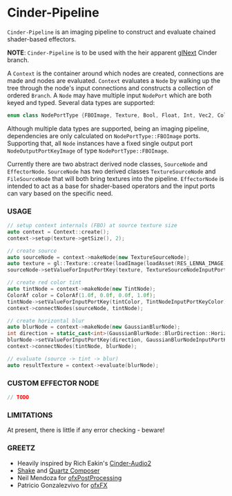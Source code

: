 # Cinder-Pipeline
`Cinder-Pipeline` is an imaging pipeline to construct and evaluate chained shader-based effectors.

**NOTE**: `Cinder-Pipeline` is to be used with the heir apparent [glNext](https://github.com/cinder/Cinder/tree/glNext) Cinder branch.

A `Context` is the container around which nodes are created, connections are made and nodes are evaluated. `Context` evaluates a `Node` by walking up the tree through the node's input connections and constructs a collection of ordered `Branch`.
A `Node` may have multiple input `NodePort` which are both keyed and typed. Several data types are supported:
```C++
enum class NodePortType {FBOImage, Texture, Bool, Float, Int, Vec2, Color, Index, FilePath};
```
Although multiple data types are supported, being an imaging pipeline, dependencies are only calculated on `NodePortType::FBOImage` ports. Supporting that, all `Node` instances have a fixed single output port `NodeOutputPortKeyImage` of type `NodePortType::FBOImage`.

Currently there are two abstract derived node classes, `SourceNode` and `EffectorNode`. `SourceNode` has two derived classes `TextureSourceNode` and `FileSourceNode` that will both bring textures into the pipeline. `EffectorNode` is intended to act as a base for shader-based operators and the input ports can vary based on the specific need.

### USAGE
```C++
// setup context internals (FBO) at source texture size
auto context = Context::create();
context->setup(texture->getSize(), 2);

// create source
auto sourceNode = context->makeNode(new TextureSourceNode);
auto texture = gl::Texture::create(loadImage(loadAsset(RES_LENNA_IMAGE)));
sourceNode->setValueForInputPortKey(texture, TextureSourceNodeInputPortKeyTexture);

// create red color tint
auto tintNode = context->makeNode(new TintNode);
ColorAf color = ColorAf(1.0f, 0.0f, 0.0f, 1.0f);
tintNode->setValueForInputPortKey(tintColor, TintNodeInputPortKeyColor);
context->connectNodes(sourceNode, tintNode);

// create horizontal blur
auto blurNode = context->makeNode(new GaussianBlurNode);
int direction = static_cast<int>(GaussianBlurNode::BlurDirection::Horizontal);
blurNode->setValueForInputPortKey(direction, GaussianBlurNodeInputPortKeyDirection);
context->connectNodes(tintNode, blurNode);

// evaluate (source -> tint -> blur)
auto resultTexture = context->evaluate(blurNode);
```

### CUSTOM EFFECTOR NODE
```C++
// TODO
```

### LIMITATIONS
At present, there is little if any error checking - beware!

### GREETZ
- Heavily inspired by Rich Eakin's [Cinder-Audio2](https://forum.libcinder.org/topic/rfc-cinder-audio2-available-for-alpha-testing)
- [Shake](http://en.wikipedia.org/wiki/Shake_(software)) and [Quartz Composer](http://en.wikipedia.org/wiki/Quartz_Composer)
- Neil Mendoza for [ofxPostProcessing](https://github.com/neilmendoza/ofxPostProcessing)
- Patricio Gonzalezvivo for [ofxFX](https://github.com/patriciogonzalezvivo/ofxFX)
